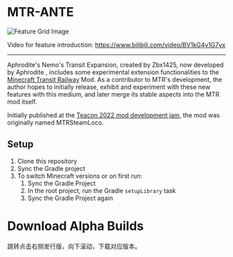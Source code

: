 # MTR-ANTE


![Feature Grid Image](https://www.zbx1425.cn/nautilus/mtr-nte/img/featgrid.jpg)

Video for feature introduction: https://www.bilibili.com/video/BV1kG4y1G7yx

---
Aphrodite's Nemo's Transit Expansion, created by Zbx1425, now developed by Aphrodite , includes some experimental extension functionalities to the [Minecraft Transit Railway](https://github.com/jonafanho/Minecraft-Transit-Railway) Mod. As a contributor to MTR's development, the author hopes to initially release, exhibit and experiment with these new features with this medium, and later merge its stable aspects into the MTR mod itself.

Initially published at the [Teacon 2022 mod development jam](https://teacon.cn), the mod was originally named MTRSteamLoco.

## Setup

1. Clone this repository
2. Sync the Gradle project
3. To switch Minecraft versions or on first run:
   1. Sync the Gradle Project
   2. In the root project, run the Gradle `setupLibrary` task
   3. Sync the Gradle Project again

# Download Alpha Builds

跳转点击右侧发行版，向下滚动，下载对应版本。
